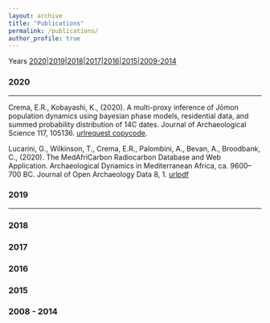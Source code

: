 ```yaml
---
layout: archive
title: "Publications"
permalink: /publications/
author_profile: true
---
```

Years [2020](#2020)|[2019](#2019)|[2018](#2018)|[2017](#2017)|[2016](#2016)|[2015](#2015)|[2009-2014](#2008-2014)


### 2020 ###
---

Crema, E.R., Kobayashi, K., (2020). A multi-proxy inference of Jōmon population dynamics using bayesian phase models, residential data, and summed probability distribution of 14C dates. Journal of Archaeological Science 117, 105136. [url](https://doi.org/10.1016/j.jas.2020.105136)[request copy](mailto:erc62@cam.ac.uk?subject=Request%20Copy%20of%20%22A%20multi-proxy%20inference%20of%20J%C5%8Dmon%20population%20dynamics%20...%22)[code](https://github.com/ercrema/jomonPhasesAndPopulation).

Lucarini, G., Wilkinson, T., Crema, E.R., Palombini, A., Bevan, A., Broodbank, C., (2020). The MedAfriCarbon Radiocarbon Database and Web Application. Archaeological Dynamics in Mediterranean Africa, ca. 9600–700 BC. Journal of Open Archaeology Data 8, 1. [url](https://doi.org/10.5334/joad.60)[pdf](http://academicpages.github.io/files/60-452-1-PB.pdf)

### 2019 ###
---

### 2018 ###

### 2017 ###

### 2016 ###

### 2015 ###

### 2008 - 2014 ###



